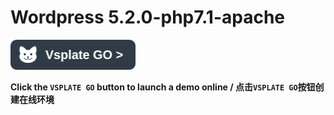 # Wordpress 5.2.0-php7.1-apache

<a href="https://www.vsplate.com/?docker-compose=https://github.com/vsplate/dcenvs/wordpress/5.2.0-php7.1-apache"><img alt="VSPLATE GO" src="https://raw.githubusercontent.com/vsplate/images/master/vsgo_btn.png" width="200px"></a>

**Click the `VSPLATE GO` button to launch a demo online / 点击`VSPLATE GO`按钮创建在线环境**